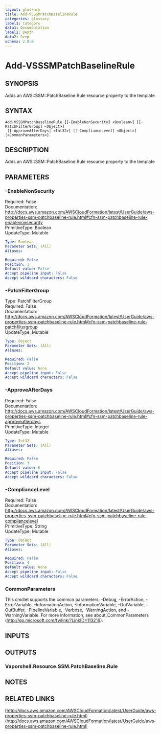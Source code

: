 ```yaml
---
layout: glossary
title: Add-VSSSMPatchBaselineRule
categories: glossary
label1: Category
data1: Documentation
label2: Depth
data2: Deep
schema: 2.0.0
---
```


# Add-VSSSMPatchBaselineRule

## SYNOPSIS
Adds an AWS::SSM::PatchBaseline.Rule resource property to the template

## SYNTAX

```
Add-VSSSMPatchBaselineRule [[-EnableNonSecurity] <Boolean>] [[-PatchFilterGroup] <Object>]
 [[-ApproveAfterDays] <Int32>] [[-ComplianceLevel] <Object>] [<CommonParameters>]
```

## DESCRIPTION
Adds an AWS::SSM::PatchBaseline.Rule resource property to the template

## PARAMETERS

### -EnableNonSecurity
Required: False    
Documentation: http://docs.aws.amazon.com/AWSCloudFormation/latest/UserGuide/aws-properties-ssm-patchbaseline-rule.html#cfn-ssm-patchbaseline-rule-enablenonsecurity    
PrimitiveType: Boolean    
UpdateType: Mutable

```yaml
Type: Boolean
Parameter Sets: (All)
Aliases:

Required: False
Position: 1
Default value: False
Accept pipeline input: False
Accept wildcard characters: False
```

### -PatchFilterGroup
Type: PatchFilterGroup    
Required: False    
Documentation: http://docs.aws.amazon.com/AWSCloudFormation/latest/UserGuide/aws-properties-ssm-patchbaseline-rule.html#cfn-ssm-patchbaseline-rule-patchfiltergroup    
UpdateType: Mutable

```yaml
Type: Object
Parameter Sets: (All)
Aliases:

Required: False
Position: 2
Default value: None
Accept pipeline input: False
Accept wildcard characters: False
```

### -ApproveAfterDays
Required: False    
Documentation: http://docs.aws.amazon.com/AWSCloudFormation/latest/UserGuide/aws-properties-ssm-patchbaseline-rule.html#cfn-ssm-patchbaseline-rule-approveafterdays    
PrimitiveType: Integer    
UpdateType: Mutable

```yaml
Type: Int32
Parameter Sets: (All)
Aliases:

Required: False
Position: 3
Default value: 0
Accept pipeline input: False
Accept wildcard characters: False
```

### -ComplianceLevel
Required: False    
Documentation: http://docs.aws.amazon.com/AWSCloudFormation/latest/UserGuide/aws-properties-ssm-patchbaseline-rule.html#cfn-ssm-patchbaseline-rule-compliancelevel    
PrimitiveType: String    
UpdateType: Mutable

```yaml
Type: Object
Parameter Sets: (All)
Aliases:

Required: False
Position: 4
Default value: None
Accept pipeline input: False
Accept wildcard characters: False
```

### CommonParameters
This cmdlet supports the common parameters: -Debug, -ErrorAction, -ErrorVariable, -InformationAction, -InformationVariable, -OutVariable, -OutBuffer, -PipelineVariable, -Verbose, -WarningAction, and -WarningVariable.
For more information, see about_CommonParameters (http://go.microsoft.com/fwlink/?LinkID=113216).

## INPUTS

## OUTPUTS

### Vaporshell.Resource.SSM.PatchBaseline.Rule

## NOTES

## RELATED LINKS

[http://docs.aws.amazon.com/AWSCloudFormation/latest/UserGuide/aws-properties-ssm-patchbaseline-rule.html](http://docs.aws.amazon.com/AWSCloudFormation/latest/UserGuide/aws-properties-ssm-patchbaseline-rule.html)


